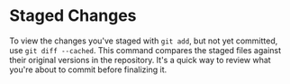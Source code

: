 # Staged Changes

To view the changes you've staged with `git add`, but not yet committed, use `git diff --cached`. This command compares the staged files against their original versions in the repository. It's a quick way to review what you're about to commit before finalizing it.